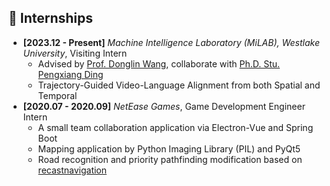 ## 💼 Internships

- **[2023.12 - Present]** *Machine Intelligence Laboratory (MiLAB), Westlake University*, Visiting Intern
    - Advised by [Prof. Donglin Wang](https://www.westlake.edu.cn/faculty/donglin-wang.html), collaborate with [Ph.D. Stu. Pengxiang Ding](https://scholar.google.com/citations?user=QyBSTzEAAAAJ)
    - Trajectory-Guided Video-Language Alignment from both Spatial and Temporal
- **[2020.07 - 2020.09]** *NetEase Games*, Game Development Engineer Intern
    - A small team collaboration application via Electron-Vue and Spring Boot
    - Mapping application by Python Imaging Library (PIL) and PyQt5
    - Road recognition and priority pathfinding modification based on [recastnavigation](https://github.com/recastnavigation/recastnavigation)